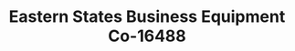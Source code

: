 ---
f_zip-code: 19703
f_state-code: DE
title: Eastern States Business Equipment Co-16488
f_phone: 302-798-5589
f_city-only: Claymont
f_address: 1035 Phila Pke Claymont
f_location-unique-id: '16488'
slug: eastern-states-business-equipment-co-16488
updated-on: '2024-05-30T13:46:58.046Z'
created-on: '2024-05-30T13:36:59.803Z'
published-on: '2024-05-30T13:54:32.469Z'
f_city-state: cms/city/claymont-de.md
f_company: cms/company/eastern-states-business-equipment-co.md
f_state: cms/state/delaware.md
layout: '[payday-loan].html'
tags: payday-loan
---